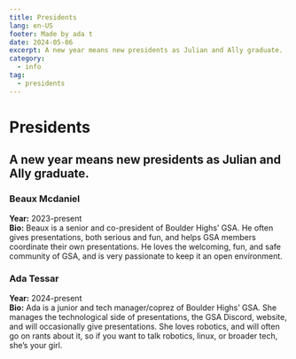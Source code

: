 ```yaml
---
title: Presidents
lang: en-US
footer: Made by ada t
date: 2024-05-06
excerpt: A new year means new presidents as Julian and Ally graduate.
category:
  - info
tag:
  - presidents
---
```


# Presidents

## A new year means new presidents as Julian and Ally graduate.

### Beaux Mcdaniel

**Year:** 2023-present  
**Bio:**
Beaux is a senior and co-president of Boulder Highs’ GSA. He often gives presentations, both serious and fun, and helps GSA members coordinate their own presentations. He loves the welcoming, fun, and safe community of GSA, and is very passionate to keep it an open environment.

### Ada Tessar

**Year:** 2024-present  
**Bio:**
Ada is a junior and tech manager/coprez of Boulder Highs’ GSA. She manages the technological side of presentations, the GSA Discord, website, and will occasionally give presentations. She loves robotics, and will often go on rants about it, so if you want to talk robotics, linux, or broader tech, she’s your girl.

